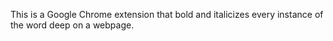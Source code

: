 This is a Google Chrome extension that bold and italicizes every instance of the word deep on a webpage.
